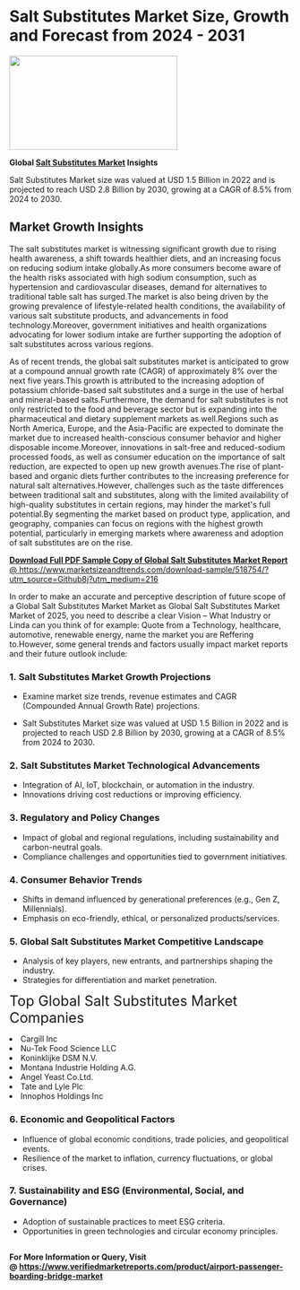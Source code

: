 <H1>Salt Substitutes Market Size, Growth and Forecast from 2024 - 2031</H1><img class="aligncenter size-medium wp-image-584254" src="https://thirdeyenews.in/wp-content/uploads/2024/09/Global-Market-Research-300x168.jpeg" alt="" width="300" height="168" /><p><strong>Global&nbsp;<a href="https://www.marketsizeandtrends.com/download-sample/518754/?utm_source=Github8j?utm_medium=216">Salt Substitutes Market</a> Insights</strong></p><p>Salt Substitutes Market size was valued at USD 1.5 Billion in 2022 and is projected to reach USD 2.8 Billion by 2030, growing at a CAGR of 8.5% from 2024 to 2030.</p><p><h2>Market Growth Insights</h2> <p>The salt substitutes market is witnessing significant growth due to rising health awareness, a shift towards healthier diets, and an increasing focus on reducing sodium intake globally.As more consumers become aware of the health risks associated with high sodium consumption, such as hypertension and cardiovascular diseases, demand for alternatives to traditional table salt has surged.The market is also being driven by the growing prevalence of lifestyle-related health conditions, the availability of various salt substitute products, and advancements in food technology.Moreover, government initiatives and health organizations advocating for lower sodium intake are further supporting the adoption of salt substitutes across various regions.</p> <p><a href="#"></a></p> <p>As of recent trends, the global salt substitutes market is anticipated to grow at a compound annual growth rate (CAGR) of approximately 8% over the next five years.This growth is attributed to the increasing adoption of potassium chloride-based salt substitutes and a surge in the use of herbal and mineral-based salts.Furthermore, the demand for salt substitutes is not only restricted to the food and beverage sector but is expanding into the pharmaceutical and dietary supplement markets as well.Regions such as North America, Europe, and the Asia-Pacific are expected to dominate the market due to increased health-conscious consumer behavior and higher disposable income.Moreover, innovations in salt-free and reduced-sodium processed foods, as well as consumer education on the importance of salt reduction, are expected to open up new growth avenues.The rise of plant-based and organic diets further contributes to the increasing preference for natural salt alternatives.However, challenges such as the taste differences between traditional salt and substitutes, along with the limited availability of high-quality substitutes in certain regions, may hinder the market's full potential.By segmenting the market based on product type, application, and geography, companies can focus on regions with the highest growth potential, particularly in emerging markets where awareness and adoption of salt substitutes are on the rise.</p> <p><a href="#"></p><p><span class=""><strong>Download Full PDF Sample Copy of Global Salt Substitutes Market Report</strong> @ <a href="https://www.marketsizeandtrends.com/download-sample/518754/?utm_source=Github8j?utm_medium=216" target="_blank">https://www.marketsizeandtrends.com/download-sample/518754/?utm_source=Github8j?utm_medium=216</a></span></p><p>In order to make an accurate and perceptive description of future scope of a Global&nbsp;Salt Substitutes Market Market as Global&nbsp;Salt Substitutes Market Market of 2025, you need to describe a clear Vision &ndash; What Industry or Linda can you think of for example: Quote from a Technology, healthcare, automotive, renewable energy, name the market you are Reffering to.However, some general trends and factors usually impact market reports and their future outlook include:</p><h3>1.&nbsp;<strong>Salt Substitutes Market Growth Projections</strong></h3><ul><li>Examine market size trends, revenue estimates and CAGR (Compounded Annual Growth Rate) projections.</li><li><p>Salt Substitutes Market size was valued at USD 1.5 Billion in 2022 and is projected to reach USD 2.8 Billion by 2030, growing at a CAGR of 8.5% from 2024 to 2030.</p></li></ul><h3>2.&nbsp;<strong>Salt Substitutes Market Technological Advancements</strong></h3><ul><li>Integration of AI, IoT, blockchain, or automation in the industry.</li><li>Innovations driving cost reductions or improving efficiency.</li></ul><h3>3.&nbsp;<strong>Regulatory and Policy Changes</strong></h3><ul><li>Impact of global and regional regulations, including sustainability and carbon-neutral goals.</li><li>Compliance challenges and opportunities tied to government initiatives.</li></ul><h3>4.&nbsp;<strong>Consumer Behavior Trends</strong></h3><ul><li>Shifts in demand influenced by generational preferences (e.g., Gen Z, Millennials).</li><li>Emphasis on eco-friendly, ethical, or personalized products/services.</li></ul><h3>5.&nbsp;<strong>Global Salt Substitutes Market Competitive Landscape</strong></h3><ul><li>Analysis of key players, new entrants, and partnerships shaping the industry.</li><li>Strategies for differentiation and market penetration.</li></ul><p data-pm-slice="1 1 []"><span style="color: inherit; font-family: inherit; font-size: 25px;">Top Global Salt Substitutes Market Companies</span></p><div class="" data-test-id=""><p><li>Cargill Inc</li><li> Nu-Tek Food Science LLC</li><li> Koninklijke DSM N.V.</li><li> Montana Industrie Holding A.G.</li><li> Angel Yeast Co.Ltd.</li><li> Tate and Lyle Plc</li><li> Innophos Holdings Inc</li></p></div><h3>6.&nbsp;<strong>Economic and Geopolitical Factors</strong></h3><ul><li>Influence of global economic conditions, trade policies, and geopolitical events.</li><li>Resilience of the market to inflation, currency fluctuations, or global crises.</li></ul><h3>7.&nbsp;<strong>Sustainability and ESG (Environmental, Social, and Governance)</strong></h3><ul><li>Adoption of sustainable practices to meet ESG criteria.</li><li>Opportunities in green technologies and circular economy principles.</li></ul><h2><strong style="font-size: 14px;">For More Information or Query, Visit @&nbsp;</strong><a style="background-color: #ffffff; font-size: 14px;" href="https://www.marketsizeandtrends.com/report/salt-substitutes-market/" target="_blank">https://www.verifiedmarketreports.com/product/airport-passenger-boarding-bridge-market</a></h2>